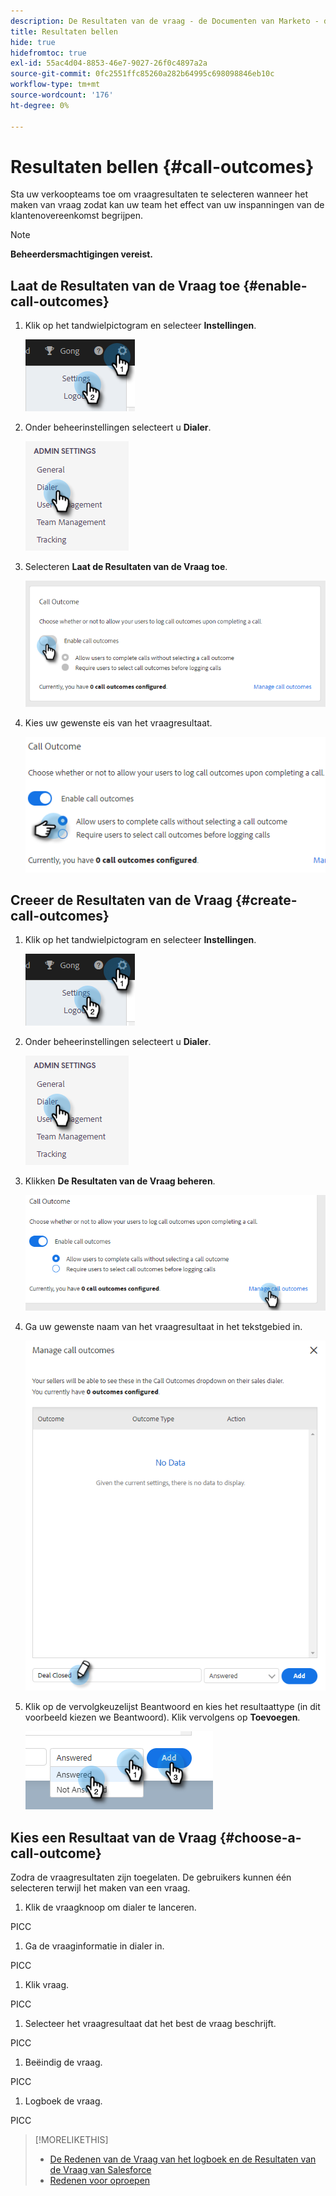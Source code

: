 ```yaml
---
description: De Resultaten van de vraag - de Documenten van Marketo - de Documentatie van het Product
title: Resultaten bellen
hide: true
hidefromtoc: true
exl-id: 55ac4d04-8853-46e7-9027-26f0c4897a2a
source-git-commit: 0fc2551ffc85260a282b64995c698098846eb10c
workflow-type: tm+mt
source-wordcount: '176'
ht-degree: 0%

---
```


# Resultaten bellen {#call-outcomes}

Sta uw verkoopteams toe om vraagresultaten te selecteren wanneer het maken van vraag zodat kan uw team het effect van uw inspanningen van de klantenovereenkomst begrijpen.

>[!NOTE]
>
>**Beheerdersmachtigingen vereist.**

## Laat de Resultaten van de Vraag toe {#enable-call-outcomes}

1. Klik op het tandwielpictogram en selecteer **Instellingen**.

   ![](assets/call-outcomes-1.png)

1. Onder beheerinstellingen selecteert u **Dialer**.

   ![](assets/call-outcomes-2.png)

1. Selecteren **Laat de Resultaten van de Vraag toe**.

   ![](assets/call-outcomes-3.png)

1. Kies uw gewenste eis van het vraagresultaat.

   ![](assets/call-outcomes-4.png)

## Creeer de Resultaten van de Vraag {#create-call-outcomes}

1. Klik op het tandwielpictogram en selecteer **Instellingen**.

   ![](assets/call-outcomes-5.png)

1. Onder beheerinstellingen selecteert u **Dialer**.

   ![](assets/call-outcomes-6.png)

1. Klikken **De Resultaten van de Vraag beheren**.

   ![](assets/call-outcomes-7.png)

1. Ga uw gewenste naam van het vraagresultaat in het tekstgebied in.

   ![](assets/call-outcomes-8.png)

1. Klik op de vervolgkeuzelijst Beantwoord en kies het resultaattype (in dit voorbeeld kiezen we Beantwoord). Klik vervolgens op **Toevoegen**.

   ![](assets/call-outcomes-9.png)

## Kies een Resultaat van de Vraag {#choose-a-call-outcome}

Zodra de vraagresultaten zijn toegelaten. De gebruikers kunnen één selecteren terwijl het maken van een vraag.

1. Klik de vraagknoop om dialer te lanceren.

PICC

1. Ga de vraaginformatie in dialer in.

PICC

1. Klik vraag.

PICC

1. Selecteer het vraagresultaat dat het best de vraag beschrijft.

PICC

1. Beëindig de vraag.

PICC

1. Logboek de vraag.

PICC

>[!MORELIKETHIS]
>
>* [De Redenen van de Vraag van het logboek en de Resultaten van de Vraag van Salesforce](/help/marketo/product-docs/marketo-sales-connect/phone/log-call-reasons-and-call-outcomes-to-salesforce.md)
>* [Redenen voor oproepen](/help/marketo/product-docs/marketo-sales-connect/phone/call-reasons.md)

